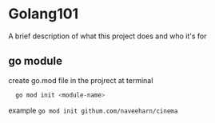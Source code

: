 # Golang101

A brief description of what this project does and who it's for


## go module
create go.mod file in the projrect at terminal 
```bash
  go mod init <module-name>
```
example `go mod init githum.com/naveeharn/cinema`